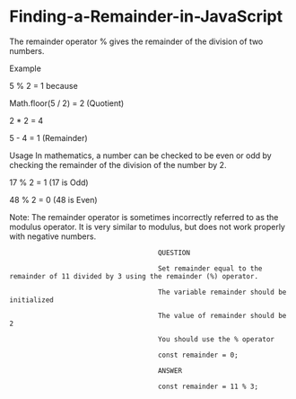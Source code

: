 # Finding-a-Remainder-in-JavaScript

The remainder operator % gives the remainder of the division of two numbers.

Example

5 % 2 = 1 because

Math.floor(5 / 2) = 2 (Quotient)

2 * 2 = 4

5 - 4 = 1 (Remainder)

Usage
In mathematics, a number can be checked to be even or odd by checking the remainder of the division of the number by 2.

17 % 2 = 1 (17 is Odd)

48 % 2 = 0 (48 is Even)

Note: The remainder operator is sometimes incorrectly referred to as the modulus operator. It is very similar to modulus, but does not work properly with negative numbers.


                                         QUESTION
                                         
                                         Set remainder equal to the remainder of 11 divided by 3 using the remainder (%) operator.
                                          
                                         The variable remainder should be initialized
                                         
                                         The value of remainder should be 2
                                          
                                         You should use the % operator
                                         
                                         const remainder = 0;
                                         
                                         ANSWER
                                         
                                         const remainder = 11 % 3;
